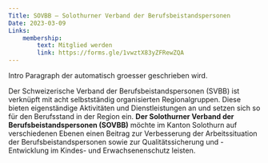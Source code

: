 ```yaml
---
Title: SOVBB – Solothurner Verband der Berufsbeistandspersonen
Date: 2023-03-09
Links:
    membership:
        text: Mitglied werden
        link: https://forms.gle/1vwztX83yZFRewZQA
---
```

Intro Paragraph der automatisch groesser geschrieben wird.

Der Schweizerische Verband der Berufsbeistandspersonen (SVBB) ist verknüpft mit acht
selbstständig organisierten Regionalgruppen. Diese bieten eigenständige Aktivitäten
und Dienstleistungen an und setzen sich so für den Berufsstand in der Region ein.
**Der Solothurner Verband der Berufsbeistandspersonen (SOVBB)** möchte im Kanton Solothurn
auf verschiedenen Ebenen einen Beitrag zur Verbesserung der Arbeitssituation der
Berufsbeistandspersonen sowie zur Qualitätssicherung und -Entwicklung im Kindes- und
Erwachsenenschutz leisten.

